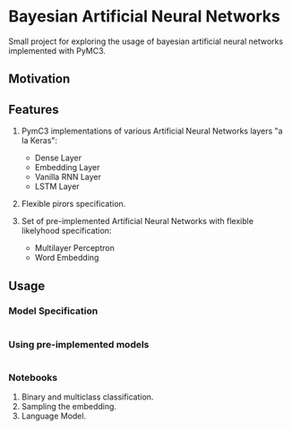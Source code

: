 # Bayesian Artificial Neural Networks
Small project for exploring the usage of bayesian artificial neural networks implemented with PyMC3.

## Motivation

## Features

1. PymC3 implementations of various Artificial Neural Networks layers "a la Keras":

    * Dense Layer
    * Embedding Layer
    * Vanilla RNN Layer
    * LSTM Layer

2. Flexible pirors specification.
3. Set of pre-implemented Artificial Neural Networks with flexible likelyhood specification:
    
    * Multilayer Perceptron
    * Word Embedding 

## Usage

###  Model Specification
```python
```

### Using pre-implemented models
```python
```
### Notebooks

1. Binary and multiclass classification.
2. Sampling the embedding.
3. Language Model.
